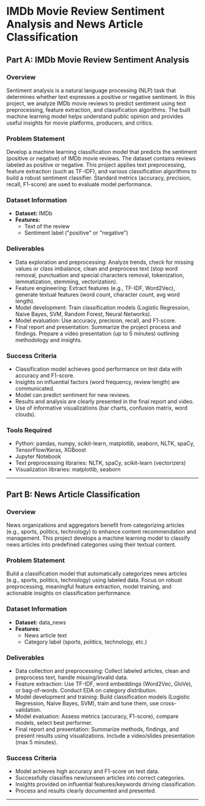 # IMDb Movie Review Sentiment Analysis and News Article Classification

## Part A: IMDb Movie Review Sentiment Analysis

### Overview
Sentiment analysis is a natural language processing (NLP) task that determines whether text expresses a positive or negative sentiment. In this project, we analyze IMDb movie reviews to predict sentiment using text preprocessing, feature extraction, and classification algorithms. The built machine learning model helps understand public opinion and provides useful insights for movie platforms, producers, and critics.

### Problem Statement
Develop a machine learning classification model that predicts the sentiment (positive or negative) of IMDb movie reviews. The dataset contains reviews labeled as positive or negative. This project applies text preprocessing, feature extraction (such as TF-IDF), and various classification algorithms to build a robust sentiment classifier. Standard metrics (accuracy, precision, recall, F1-score) are used to evaluate model performance.

### Dataset Information
- **Dataset:** IMDb  
- **Features:**  
  - Text of the review  
  - Sentiment label ("positive" or "negative")

### Deliverables
- Data exploration and preprocessing: Analyze trends, check for missing values or class imbalance, clean and preprocess text (stop word removal, punctuation and special characters removal, tokenization, lemmatization, stemming, vectorization).
- Feature engineering: Extract features (e.g., TF-IDF, Word2Vec), generate textual features (word count, character count, avg word length).
- Model development: Train classification models (Logistic Regression, Naive Bayes, SVM, Random Forest, Neural Networks).
- Model evaluation: Use accuracy, precision, recall, and F1-score.
- Final report and presentation: Summarize the project process and findings. Prepare a video presentation (up to 5 minutes) outlining methodology and insights.

### Success Criteria
- Classification model achieves good performance on test data with accuracy and F1-score.
- Insights on influential factors (word frequency, review length) are communicated.
- Model can predict sentiment for new reviews.
- Results and analysis are clearly presented in the final report and video.
- Use of informative visualizations (bar charts, confusion matrix, word clouds).

### Tools Required
- Python: pandas, numpy, scikit-learn, matplotlib, seaborn, NLTK, spaCy, TensorFlow/Keras, XGBoost
- Jupyter Notebook
- Text preprocessing libraries: NLTK, spaCy, scikit-learn (vectorizers)
- Visualization libraries: matplotlib, seaborn

---

## Part B: News Article Classification

### Overview
News organizations and aggregators benefit from categorizing articles (e.g., sports, politics, technology) to enhance content recommendation and management. This project develops a machine learning model to classify news articles into predefined categories using their textual content.

### Problem Statement
Build a classification model that automatically categorizes news articles (e.g., sports, politics, technology) using labeled data. Focus on robust preprocessing, meaningful feature extraction, model training, and actionable insights on classification performance.

### Dataset Information
- **Dataset:** data_news  
- **Features:**  
  - News article text  
  - Category label (sports, politics, technology, etc.)

### Deliverables
- Data collection and preprocessing: Collect labeled articles, clean and preprocess text, handle missing/invalid data.
- Feature extraction: Use TF-IDF, word embeddings (Word2Vec, GloVe), or bag-of-words. Conduct EDA on category distribution.
- Model development and training: Build classification models (Logistic Regression, Naive Bayes, SVM), train and tune them, use cross-validation.
- Model evaluation: Assess metrics (accuracy, F1-score), compare models, select best performer.
- Final report and presentation: Summarize methods, findings, and present results using visualizations. Include a video/slides presentation (max 5 minutes).

### Success Criteria
- Model achieves high accuracy and F1-score on test data.
- Successfully classifies new/unseen articles into correct categories.
- Insights provided on influential features/keywords driving classification.
- Process and results clearly documented and presented.

---

